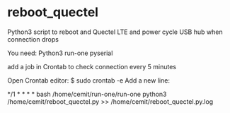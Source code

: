 # reboot_quectel
Python3 script to reboot and Quectel LTE and power cycle USB hub when connection drops

You need:
Python3
run-one
pyserial

add a job in Crontab to check connection every 5 minutes

Open Crontab editor:
$ sudo crontab -e
Add a new line:

*/1 * * * * bash /home/cemit/run-one/run-one python3 /home/cemit/reboot_quectel.py >> /home/cemit/reboot_quectel.py.log
